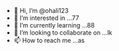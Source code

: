 - 👋 Hi, I’m @ohali123
- 👀 I’m interested in ...77
- 🌱 I’m currently learning ...88
- 💞️ I’m looking to collaborate on ...lk
- 📫 How to reach me ...as

<!---
ohali123/ohali123 is a ✨ special ✨ repository because its `README.md` (this file) appears on your GitHub profile.
You can click the Preview link to take a look at your changes.
--->
